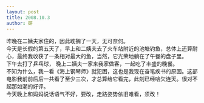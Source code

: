 ```yaml
---
layout: post
title: 2008.10.3
author: 研
---
```

昨晚在二姨夫家住的，因此耽搁了一天，无可奈何。  
今天是长假的第五天了，早上和二姨夫去了火车站附近的池塘钓鱼，总体上还算耐心，最终我收获了一条相对最大的鱼，当然，它光荣地躺在了午餐的盘子里。  
下午去打了乒乓球， 晚上二姨夫一家来我家做客，一起吃了丰盛的晚餐。  
不知为什么，我一看《海上钢琴师》就犯困，这也是我现在奋笔疾书的原因。这部电影我前前后后一共看了至少三次，才总算给它看完，此刻已经哈欠连天。很对不起那如潮的好评。  
今天晚上和妈妈说话语气不好，要改，走路姿势依旧难看，须改！